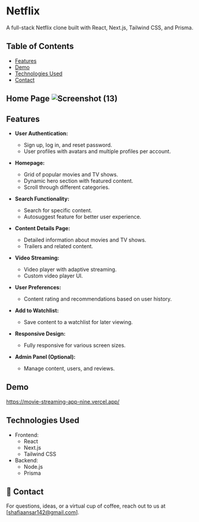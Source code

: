 # Netflix
A full-stack Netflix clone built with React, Next.js, Tailwind CSS, and Prisma.
## Table of Contents
- [Features](#features)
- [Demo](#demo)
- [Technologies Used](#technologies-used)
- [Contact](#contact)
## Home Page ![Screenshot (13)](https://github.com/ShafiaAnsar/Netflix/assets/92047387/3836735a-1af2-4913-b06d-831d3006bcb3)

## Features
- **User Authentication:**
  - Sign up, log in, and reset password.
  - User profiles with avatars and multiple profiles per account.

- **Homepage:**
  - Grid of popular movies and TV shows.
  - Dynamic hero section with featured content.
  - Scroll through different categories.

- **Search Functionality:**
  - Search for specific content.
  - Autosuggest feature for better user experience.

- **Content Details Page:**
  - Detailed information about movies and TV shows.
  - Trailers and related content.
  
- **Video Streaming:**
  - Video player with adaptive streaming.
  - Custom video player UI.

- **User Preferences:**
  - Content rating and recommendations based on user history.
  
- **Add to Watchlist:**
  - Save content to a watchlist for later viewing.

- **Responsive Design:**
  - Fully responsive for various screen sizes.

- **Admin Panel (Optional):**
  - Manage content, users, and reviews.

## Demo
https://movie-streaming-app-nine.vercel.app/
## Technologies Used

- Frontend:
  - React
  - Next.js
  - Tailwind CSS
- Backend:
  - Node.js
  - Prisma
## 📮 Contact

For questions, ideas, or a virtual cup of coffee, reach out to us at [shafiaansar142@gmail.com].

    
